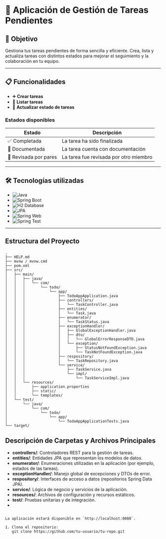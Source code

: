 # 📝 Aplicación de Gestión de Tareas Pendientes

## 🚀 Objetivo

Gestiona tus tareas pendientes de forma sencilla y eficiente. Crea, lista y actualiza tareas con distintos estados para mejorar el seguimiento y la colaboración en tu equipo.

---

## 📋 Funcionalidades

- ➕ **Crear tareas**
- 📄 **Listar tareas**
- 🔄 **Actualizar estado de tareas**

### Estados disponibles

| Estado             | Descripción                        |
|--------------------|------------------------------------|
| ✅ Completada      | La tarea ha sido finalizada        |
| 📝 Documentada     | La tarea cuenta con documentación  |
| 👥 Revisada por pares | La tarea fue revisada por otro miembro |

---
## 🛠️ Tecnologías utilizadas

- ![Java](https://img.shields.io/badge/Java-21-blue)
- ![Spring Boot](https://img.shields.io/badge/Spring%20Boot-3.3.5-brightgreen)
- ![H2 Database](https://img.shields.io/badge/H2-in--memory%20DB-lightgrey)
- ![JPA](https://img.shields.io/badge/JPA-Spring%20Data-yellow)
- ![Spring Web](https://img.shields.io/badge/Spring%20Boot%20Starter%20Web-web-blueviolet)
- ![Spring Test](https://img.shields.io/badge/Spring%20Boot%20Starter%20Test-test-orange)

---

## Estructura del Proyecto

```
.
├── HELP.md
├── mvnw / mvnw.cmd
├── pom.xml
├── src/
│   ├── main/
│   │   ├── java/
│   │   │   └── com/
│   │   │       └── todo/
│   │   │           └── app/
│   │   │               ├── TodoAppApplication.java
│   │   │               ├── controllers/
│   │   │               │   └── TaskController.java
│   │   │               ├── entities/
│   │   │               │   └── Task.java
│   │   │               ├── enumerator/
│   │   │               │   └── TaskStatus.java
│   │   │               ├── exceptionHandler/
│   │   │               │   ├── GlobalExceptionHandler.java
│   │   │               │   ├── dto/
│   │   │               │   │   └── GlobalErrorResponseDTO.java
│   │   │               │   └── exception/
│   │   │               │       ├── StatusNotFoundException.java
│   │   │               │       └── TaskNotFoundException.java
│   │   │               ├── respository/
│   │   │               │   └── TaskRepository.java
│   │   │               └── service/
│   │   │                   ├── TaskService.java
│   │   │                   └── impl/
│   │   │                       └── TaskServiceImpl.java
│   │   └── resources/
│   │       ├── application.properties
│   │       ├── static/
│   │       └── templates/
│   └── test/
│       └── java/
│           └── com/
│               └── todo/
│                   └── app/
│                       └── TodoAppApplicationTests.java
└── target/
```

## Descripción de Carpetas y Archivos Principales

- **controllers/**: Controladores REST para la gestión de tareas.
- **entities/**: Entidades JPA que representan los modelos de datos.
- **enumerator/**: Enumeraciones utilizadas en la aplicación (por ejemplo, estados de las tareas).
- **exceptionHandler/**: Manejo global de excepciones y DTOs de error.
- **respository/**: Interfaces de acceso a datos (repositorios Spring Data JPA).
- **service/**: Lógica de negocio y servicios de la aplicación.
- **resources/**: Archivos de configuración y recursos estáticos.
- **test/**: Pruebas unitarias y de integración.
- 
```

La aplicación estará disponible en `http://localhost:8080`.

1. Clona el repositorio:
   git clone https://github.com/tu-usuario/tu-repo.git
